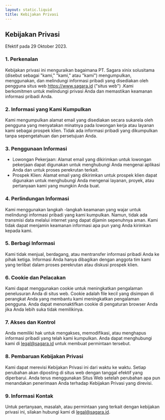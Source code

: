 ```yaml
---
layout: static.liquid
title: Kebijakan Privasi
---
```


## Kebijakan Privasi

Efektif pada 29 Oktober 2023.

### 1. Perkenalan

Kebijakan privasi ini menguraikan bagaimana PT. Sagara xinix solusitama (disebut sebagai "kami," "kami," atau "kami") mengumpulkan, menggunakan, dan melindungi informasi pribadi yang disediakan oleh pengguna situs web <https://www.sagara.id> ("situs web") .Kami berkomitmen untuk melindungi privasi Anda dan memastikan keamanan informasi pribadi Anda.

### 2. Informasi yang Kami Kumpulkan

Kami mengumpulkan alamat email yang disediakan secara sukarela oleh pengguna yang menyatakan minatnya pada lowongan kerja atau layanan kami sebagai prospek klien. Tidak ada informasi pribadi yang dikumpulkan tanpa sepengetahuan dan persetujuan Anda.

### 3. Penggunaan Informasi

- Lowongan Pekerjaan: Alamat email yang dikirimkan untuk lowongan pekerjaan dapat digunakan untuk menghubungi Anda mengenai aplikasi Anda dan untuk proses perekrutan terkait.
- Prospek Klien: Alamat email yang dikirimkan untuk prospek klien dapat digunakan untuk menghubungi Anda mengenai layanan, proyek, atau pertanyaan kami yang mungkin Anda buat.

### 4. Perlindungan Informasi

Kami menggunakan langkah -langkah keamanan yang wajar untuk melindungi informasi pribadi yang kami kumpulkan. Namun, tidak ada transmisi data melalui internet yang dapat dijamin sepenuhnya aman. Kami tidak dapat menjamin keamanan informasi apa pun yang Anda kirimkan kepada kami.

### 5. Berbagi Informasi

Kami tidak menjual, berdagang, atau mentransfer informasi pribadi Anda ke pihak ketiga.  Informasi Anda hanya dibagikan dengan anggota tim kami yang terlibat dalam proses perekrutan atau diskusi prospek klien.

### 6. Cookie dan Pelacakan

Kami dapat menggunakan cookie untuk meningkatkan pengalaman penelusuran Anda di situs web. Cookie adalah file kecil yang disimpan di perangkat Anda yang membantu kami meningkatkan pengalaman pengguna. Anda dapat menonaktifkan cookie di pengaturan browser Anda jika Anda lebih suka tidak memilikinya.

### 7. Akses dan Kontrol

Anda memiliki hak untuk mengakses, memodifikasi, atau menghapus informasi pribadi yang telah kami kumpulkan. Anda dapat menghubungi kami di <legal@sagara.id> untuk membuat permintaan tersebut.

### 8. Pembaruan Kebijakan Privasi

Kami dapat merevisi Kebijakan Privasi ini dari waktu ke waktu. Setiap perubahan akan diposting di situs web dengan tanggal efektif yang diperbarui. Anda terus menggunakan Situs Web setelah perubahan apa pun menandakan penerimaan Anda terhadap Kebijakan Privasi yang direvisi.

### 9. Informasi Kontak

Untuk pertanyaan, masalah, atau permintaan yang terkait dengan kebijakan privasi ini, silakan hubungi kami di <legal@sagara.id>.
